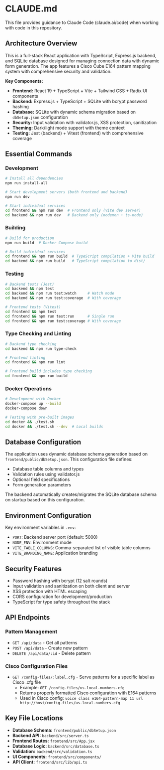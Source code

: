# CLAUDE.md

This file provides guidance to Claude Code (claude.ai/code) when working with code in this repository.

## Architecture Overview

This is a full-stack React application with TypeScript, Express.js backend, and SQLite database designed for managing connection data with dynamic form generation. The app features a Cisco Cube E164 pattern mapping system with comprehensive security and validation.

**Key Components:**
- **Frontend:** React 19 + TypeScript + Vite + Tailwind CSS + Radix UI components
- **Backend:** Express.js + TypeScript + SQLite with bcrypt password hashing
- **Database:** SQLite with dynamic schema migration based on `dbSetup.json` configuration
- **Security:** Input validation with validator.js, XSS protection, sanitization
- **Theming:** Dark/light mode support with theme context
- **Testing:** Jest (backend) + Vitest (frontend) with comprehensive coverage

## Essential Commands

### Development
```bash
# Install all dependencies
npm run install-all

# Start development servers (both frontend and backend)
npm run dev

# Start individual services
cd frontend && npm run dev  # Frontend only (Vite dev server)
cd backend && npm run dev   # Backend only (nodemon + ts-node)
```

### Building
```bash
# Build for production
npm run build  # Docker Compose build

# Build individual services
cd frontend && npm run build  # TypeScript compilation + Vite build
cd backend && npm run build   # TypeScript compilation to dist/
```

### Testing
```bash
# Backend tests (Jest)
cd backend && npm test
cd backend && npm run test:watch     # Watch mode
cd backend && npm run test:coverage  # With coverage

# Frontend tests (Vitest)
cd frontend && npm test
cd frontend && npm run test:run      # Single run
cd frontend && npm run test:coverage # With coverage
```

### Type Checking and Linting
```bash
# Backend type checking
cd backend && npm run type-check

# Frontend linting
cd frontend && npm run lint

# Frontend build includes type checking
cd frontend && npm run build
```

### Docker Operations
```bash
# Development with Docker
docker-compose up --build
docker-compose down

# Testing with pre-built images
cd docker && ./test.sh
cd docker && ./test.sh --dev  # Local builds
```

## Database Configuration

The application uses dynamic database schema generation based on `frontend/public/dbSetup.json`. This configuration file defines:
- Database table columns and types
- Validation rules using validator.js
- Optional field specifications
- Form generation parameters

The backend automatically creates/migrates the SQLite database schema on startup based on this configuration.

## Environment Configuration

Key environment variables in `.env`:
- `PORT`: Backend server port (default: 5000)
- `NODE_ENV`: Environment mode
- `VITE_TABLE_COLUMNS`: Comma-separated list of visible table columns
- `VITE_BRANDING_NAME`: Application branding

## Security Features

- Password hashing with bcrypt (12 salt rounds)
- Input validation and sanitization on both client and server
- XSS protection with HTML escaping
- CORS configuration for development/production
- TypeScript for type safety throughout the stack

## API Endpoints

### Pattern Management
- `GET /api/data` - Get all patterns
- `POST /api/data` - Create new pattern
- `DELETE /api/data/:id` - Delete pattern

### Cisco Configuration Files
- `GET /config-files/:label.cfg` - Serve patterns for a specific label as Cisco .cfg file
  - Example: `GET /config-files/us-local-numbers.cfg`
  - Returns properly formatted Cisco configuration with E164 patterns
  - Used in Cisco config: `voice class e164-pattern-map 11 url http://host/config-files/us-local-numbers.cfg`

## Key File Locations

- **Database Schema:** `frontend/public/dbSetup.json`
- **Backend API:** `backend/src/server.ts`
- **Frontend Routes:** `frontend/src/App.jsx`
- **Database Logic:** `backend/src/database.ts`
- **Validation:** `backend/src/validation.ts`
- **UI Components:** `frontend/src/components/`
- **API Client:** `frontend/src/lib/api.ts`